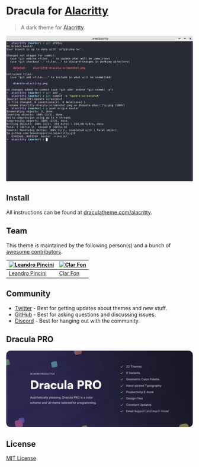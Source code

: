 # Dracula for [Alacritty](https://github.com/alacritty/alacritty)

> A dark theme for [Alacritty](https://github.com/alacritty/alacritty).

![Screenshot](./screenshot.png)

## Install

All instructions can be found at [draculatheme.com/alacritty](https://draculatheme.com/alacritty).

## Team

This theme is maintained by the following person(s) and a bunch of [awesome contributors](https://github.com/dracula/alacritty/graphs/contributors).

| [![Leandro Pincini](https://avatars3.githubusercontent.com/u/57139?s=70&v=3)](https://github.com/leandropincini) | [![Clar Fon](https://avatars2.githubusercontent.com/u/15850505?s=70&v=3)](http://github.com/clarfon) |
| ---------------------------------------------------------------------------------------------------------------- | ---------------------------------------------------------------------------------------------------- |
| [Leandro Pincini](https://github.com/leandropincini)                                                             | [Clar Fon](https://github.com/clarfon)                                                               |

## Community

- [Twitter](https://twitter.com/draculatheme) - Best for getting updates about themes and new stuff.
- [GitHub](https://github.com/dracula/dracula-theme/discussions) - Best for asking questions and discussing issues.
- [Discord](https://draculatheme.com/discord-invite) - Best for hanging out with the community.

## Dracula PRO

[![Dracula PRO](./dracula-pro.png)](https://draculatheme.com/pro)

## License

[MIT License](./LICENSE)
